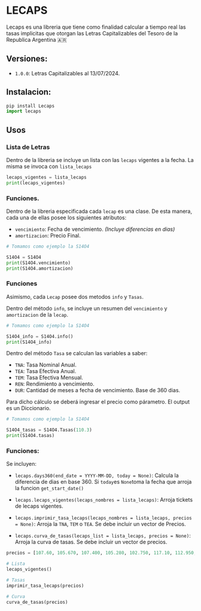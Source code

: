 # LECAPS 

Lecaps es una libreria que tiene como finalidad calcular a tiempo real las tasas implicitas que otorgan las Letras Capitalizables del Tesoro de la Republica Argentina 🇦🇷 

## Versiones: 

- `1.0.0`: Letras Capitalizables al 13/07/2024. 

## Instalacion: 

``` python 
pip install Lecaps
import lecaps

```

## Usos

### Lista de Letras

Dentro de la libreria se incluye un lista con las `lecaps` vigentes a la fecha. La misma se invoca con `lista_lecaps`


``` python 
lecaps_vigentes = lista_lecaps
print(lecaps_vigentes)

```

### Funciones.

Dentro de la libreria especificada cada `lecap` es una clase. De esta manera, cada una de ellas posee los siguientes atributos: 

- `vencimiento`: Fecha de vencimiento. *(Incluye diferencias en dias)*
- `amortizacion`: Precio Final. 

``` python 
# Tomamos como ejemplo la S14O4

S14O4 = S14O4
print(S14O4.vencimiento)
print(S14O4.amortizacion)

```

### Funciones


Asimismo, cada `Lecap` posee dos metodos `info` y `Tasas`.

Dentro del método `info`, se incluye un resumen del `vencimiento` y `amortizacion` de la `lecap`. 

``` python 
# Tomamos como ejemplo la S14O4

S14O4_info = S14O4.info()
print(S14O4_info)

```
Dentro del método `Tasa` se calculan las variables a saber: 

- `TNA`: Tasa Nominal Anual. 
- `TEA`: Tasa Efectiva Anual.
- `TEM`: Tasa Efectiva Mensual.
- `REN`: Rendimiento a vencimiento. 
- `DUR`: Cantidad de meses a fecha de vencimiento. Base de 360 dias.

Para dicho cálculo se deberá ingresar el precio como párametro. El output es un Diccionario.

``` python 
# Tomamos como ejemplo la S14O4

S14O4_tasas = S14O4.Tasas(110.3)
print(S14O4.tasas)

```

### Funciones: 

Se incluyen: 

- `lecaps.days360(end_date = YYYY-MM-DD, today = None)`: Calcula la diferencia de dias en base 360. Si `today`es `None`toma la fecha que arroja la funcion `get_start_date()`

- `lecaps.lecaps_vigentes(lecaps_nombres = lista_lecaps)`: Arroja tickets de lecaps vigentes. 

- `lecaps.imprimir_tasa_lecaps(lecaps_nombres = lista_lecaps, precios = None)`: Arroja la `TNA`, `TEM` o `TEA`. Se debe incluir un vector de Precios. 

- `lecaps.curva_de_tasas(lecaps_list = lista_lecaps, precios = None)`: Arroja la curva de tasas. Se debe incluir un vector de precios. 

``` python 
precios = [107.60, 105.670, 107.400, 105.280, 102.750, 117.10, 112.950, 103.71, 101.100, 131.150, 115.500, 108.7]

# Lista
lecaps_vigentes()

# Tasas
imprimir_tasa_lecaps(precios)

# Curva
curva_de_tasas(precios)
```

